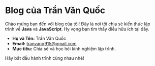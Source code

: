 
# Blog của Trần Văn Quốc

Chào mừng bạn đến với blog của tôi! Đây là nơi tôi chia sẻ kiến thức lập trình về **Java** và **JavaScript**. 
Hy vọng bạn tìm thấy điều hữu ích tại đây.

- **Họ và Tên:** Trần Văn Quốc  
- **Email:** tranvanq915@gmail.com  
- **Mục tiêu:** Chia sẻ và học hỏi kinh nghiệm lập trình.

Hãy bắt đầu hành trình cùng nhau nhé!
